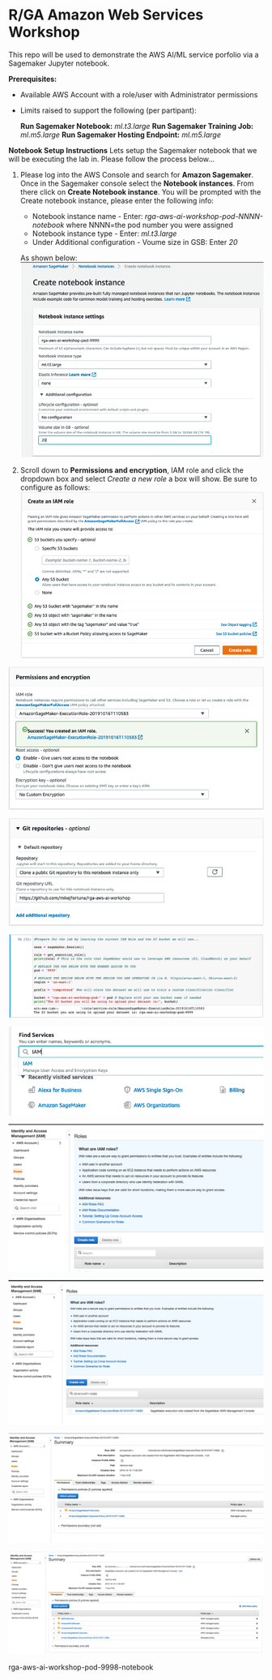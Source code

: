 # R/GA Amazon Web Services Workshop
This repo will be used to demonstrate the AWS AI/ML service porfolio via a Sagemaker Jupyter notebook.


**Prerequisites:**
* Available AWS Account with a role/user with Administrator permissions
* Limits raised to support the following (per partipant):

	**Run Sagemaker Notebook:** *ml.t3.large*
	**Run Sagemaker Training Job:** *ml.m5.large*
	**Run Sagemaker Hosting Endpoint:** *ml.m5.large*


**Notebook Setup Instructions**
Lets setup the Sagemaker notebook that we will be executing the lab in. Please follow the process below...

1) Please log into the AWS Console and search for **Amazon Sagemaker**. Once in the Sagemaker console select the **Notebook instances**. From there click on **Create Notebook instance**. You will be prompted with the Create notebook instance, please enter the following info:
	* Notebook instance name - Enter: *rga-aws-ai-workshop-pod-NNNN-notebook* where NNNN=the pod number you were assigned
	* Notebook instance type - Enter: *ml.t3.large*
	* Under Additional configuration - Voume size in GSB: Enter *20*

	As shown below:
![create note book](images/create-notebook-1.png "Create Notebook Main Page")

2) Scroll down to **Permissions and encryption**, IAM role and click the dropdown box and select *Create a new role* a box will show. Be sure to configure as follows:
![create note book](images/create-notebook-2.png "Create Notebook IAM Role")

![create note book](images/create-notebook-3.png "Create Notebook IAM Permissions")

![create note book](images/create-notebook-4.png "Create Notebook Git Repo")

![create note book](images/run-notebook-1.png "Run Notebook and update pod")

![create note book](images/update-iam-sagemaker-role-1.png "Find IAM")

![create note book](images/update-iam-sagemaker-role-2.png "Click on IAM Role menu")

![create note book](images/update-iam-sagemaker-role-3.png "Find Sagemaker IAM Role")

![create note book](images/update-iam-sagemaker-role-4.png "Update IAM Role")

![create note book](images/update-iam-sagemaker-role-5.png "IAM Role with Policies")




rga-aws-ai-workshop-pod-9998-notebook


